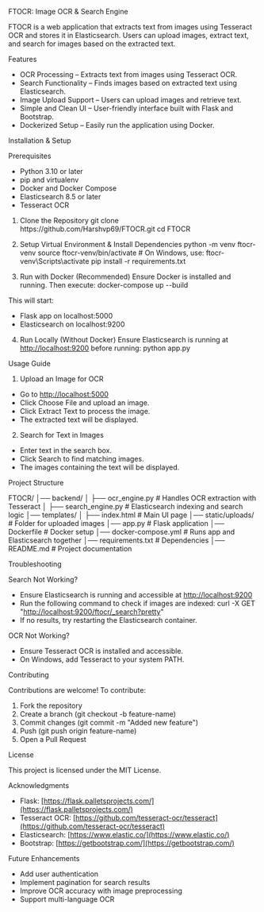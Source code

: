 FTOCR: Image OCR & Search Engine

FTOCR is a web application that extracts text from images using Tesseract OCR and stores it in Elasticsearch. Users can upload images, extract text, and search for images based on the extracted text.

Features

- OCR Processing – Extracts text from images using Tesseract OCR.
- Search Functionality – Finds images based on extracted text using Elasticsearch.
- Image Upload Support – Users can upload images and retrieve text.
- Simple and Clean UI – User-friendly interface built with Flask and Bootstrap.
- Dockerized Setup – Easily run the application using Docker.

Installation & Setup

Prerequisites

- Python 3.10 or later
- pip and virtualenv
- Docker and Docker Compose
- Elasticsearch 8.5 or later
- Tesseract OCR

1. Clone the Repository git clone https\://github.com/Harshvp69/FTOCR.git cd FTOCR

2. Setup Virtual Environment & Install Dependencies
   python -m venv ftocr-venv
   source ftocr-venv/bin/activate  # On Windows, use: ftocr-venv\Scripts\activate
   pip install -r requirements.txt

3. Run with Docker (Recommended)
   Ensure Docker is installed and running. Then execute:
   docker-compose up --build

This will start:

- Flask app on localhost:5000
- Elasticsearch on localhost:9200

4. Run Locally (Without Docker)
   Ensure Elasticsearch is running at [http://localhost:9200](http://localhost:9200) before running:
   python app.py

Usage Guide

1. Upload an Image for OCR

- Go to [http://localhost:5000](http://localhost:5000)
- Click Choose File and upload an image.
- Click Extract Text to process the image.
- The extracted text will be displayed.

2. Search for Text in Images

- Enter text in the search box.
- Click Search to find matching images.
- The images containing the text will be displayed.

Project Structure

FTOCR/
│── backend/
│   ├── ocr\_engine.py   # Handles OCR extraction with Tesseract
│   ├── search\_engine.py # Elasticsearch indexing and search logic
│── templates/
│   ├── index.html      # Main UI page
│── static/uploads/     # Folder for uploaded images
│── app.py              # Flask application
│── Dockerfile          # Docker setup
│── docker-compose.yml  # Runs app and Elasticsearch together
│── requirements.txt    # Dependencies
│── README.md           # Project documentation

Troubleshooting

Search Not Working?

- Ensure Elasticsearch is running and accessible at [http://localhost:9200](http://localhost:9200)
- Run the following command to check if images are indexed:
  curl -X GET "[http://localhost:9200/ftocr/\_search?pretty](http://localhost:9200/ftocr/_search?pretty)"
- If no results, try restarting the Elasticsearch container.

OCR Not Working?

- Ensure Tesseract OCR is installed and accessible.
- On Windows, add Tesseract to your system PATH.

Contributing

Contributions are welcome! To contribute:

1. Fork the repository
2. Create a branch (git checkout -b feature-name)
3. Commit changes (git commit -m "Added new feature")
4. Push (git push origin feature-name)
5. Open a Pull Request

License

This project is licensed under the MIT License.

Acknowledgments

- Flask: [https://flask.palletsprojects.com/](https://flask.palletsprojects.com/)
- Tesseract OCR: [https://github.com/tesseract-ocr/tesseract](https://github.com/tesseract-ocr/tesseract)
- Elasticsearch: [https://www.elastic.co/](https://www.elastic.co/)
- Bootstrap: [https://getbootstrap.com/](https://getbootstrap.com/)

Future Enhancements

- Add user authentication
- Implement pagination for search results
- Improve OCR accuracy with image preprocessing
- Support multi-language OCR

